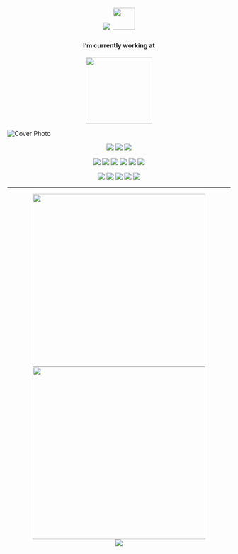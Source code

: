 
<h1 align="center">
    <img src="https://readme-typing-svg.herokuapp.com?font=comfortaa&size=30&center=true&vCenter=true&height=30&lines=Hi+there!+;9+2+meet+u!+%3AD;I'm+%C4%90%E1%BB%A9c+Th%E1%BB%8D+%3A3">
    <img src="https://i.imgur.com/5MC7A5V.jpg" width="50px">
</h1>
<h4 align="center">I’m currently working at </h4>
<div align="center">
	<img src="https://www.netpower.vn/wp-content/uploads/2017/07/Netpower-mobile.png" width="150px">
</div>
	
![Cover Photo](https://images8.alphacoders.com/295/295649.jpg)

<p align="center">
  	<img src="https://img.shields.io/badge/OS-Windows-9cf?logo=windows"/>
	<img src="https://img.shields.io/badge/OS-Ubuntu-9cf?logo=ubuntu"/>
	<img src="https://img.shields.io/badge/Tool-Visual Studio Code-8f72db?logo=visual-studio-code"/>
</p>

<p align="center">
	<img src="https://img.shields.io/badge/Language-JavaScript-2ea44f?logo=javascript"/>
	<img src="https://img.shields.io/badge/Language-TypeScript-2ea44f?logo=typescript"/>
	<img src="https://img.shields.io/badge/Language-HTML5-2ea44f?logo=html5"/>
	<img src="https://img.shields.io/badge/Language-CSS3-2ea44f?logo=css3"/>
	<img src="https://img.shields.io/badge/Language-SASS-2ea44f?logo=scss"/>
	<img src="https://img.shields.io/badge/Language-PHP-2ea44f?logo=php"/>
</p>

<p align="center">
	<img src="https://img.shields.io/badge/Framework-Bootstrap-efa864?logo=bootstrap"/>
	<img src="https://img.shields.io/badge/Framework-Laravel-efa864?logo=laravel" />
	<img src="https://img.shields.io/badge/Framework-Symfony-efa864?logo=symfony" />
	<img src="https://img.shields.io/badge/Framework-React-efa864?logo=react" />
	<img src="https://img.shields.io/badge/Database-Mysql-efa864?logo=mysql" />
</p>

<hr/>
<div align=center>
      <img width=390 src="https://github-readme-streak-stats.herokuapp.com/?user=duc-tho&theme=react&border=61dafb&hide_border=true" />
      <img width=390 src="https://github-readme-stats.vercel.app/api?username=duc-tho&show_icons=true&theme=react&border_color=61dafb&hide_border=true" />
  </div>
<div align="center">
    <img src="https://activity-graph.herokuapp.com/graph?username=ductho&theme=react-dark&bg_color=20232a&hide_border=true" />
</div>

